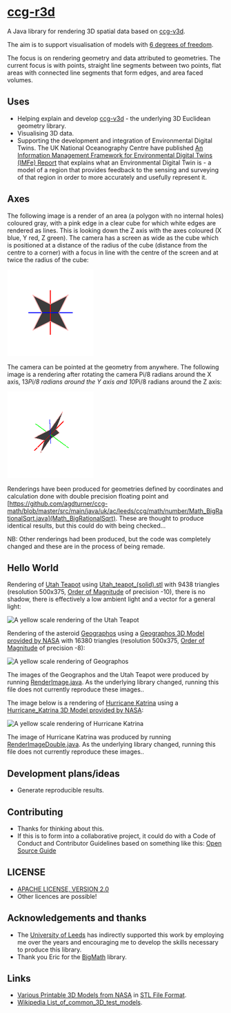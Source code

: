 # [ccg-r3d](https://github.com/agdturner/ccg-r3d)
A Java library for rendering 3D spatial data based on [ccg-v3d]((https://github.com/agdturner/ccg-v3d)).

The aim is to support visualisation of models with [6 degrees of freedom](https://en.wikipedia.org/wiki/Six_degrees_of_freedom).

The focus is on rendering geometry and data attributed to geometries. The current focus is with points, straight line segments between two points, flat areas with connected line segments that form edges, and area faced volumes.

## Uses
* Helping explain and develop [ccg-v3d](https://github.com/agdturner/ccg-v3d) - the underlying 3D Euclidean geometry library.
* Visualising 3D data.
* Supporting the development and integration of Environmental Digital Twins. The UK National Oceanography Centre have published [An Information Management Framework for Environmental Digital Twins (IMFe) Report](https://noc.ac.uk/files/documents/about/NOC%20IMFe%20Summary%20Report2.pdf) that explains what an Environmental Digital Twin is - a model of a region that provides feedback to the sensing and surveying of that region in order to more accurately and usefully represent it.

## Axes

The following image is a render of an area (a polygon with no internal holes) coloured gray, with a pink edge in a clear cube for which white edges are rendered as lines. This is looking down the Z axis with the axes coloured (X blue, Y red, Z green). The camera has a screen as wide as the cube which is positioned at a distance of the radius of the cube (distance from the centre to a corner) with a focus in line with the centre of the screen and at twice the radius of the cube:

<img alt="A polygon with no internal holes in a box." src="data/output/test/axes/test.png" />

The camera can be pointed at the geometry from anywhere. The  following image is a rendering after rotating the camera Pi/8 radians around the X axis, 13*Pi/8 radians around the Y axis and 10*Pi/8 radians around the Z axis:

<img alt="A polygon with no internal holes in a box." src="data/output/d/test/axesr/test_i1_j13_k10.png" />

Renderings have been produced for geometries defined by coordinates and calculation done with double precision floating point and [https://github.com/agdturner/ccg-math/blob/master/src/main/java/uk/ac/leeds/ccg/math/number/Math_BigRationalSqrt.java](Math_BigRationalSqrt). These are thought to produce identical results, but this could do with being checked...   



NB: Other renderings had been produced, but the code was completely changed and these are in the process of being remade.

## Hello World

Rendering of [Utah Teapot](https://en.wikipedia.org/wiki/Utah_teapot) using [Utah_teapot_(solid).stl](data/Utah_teapot_(solid).stl) with 9438 triangles (resolution 500x375, [Order of Magnitude](https://en.wikipedia.org/wiki/Order_of_magnitude) of precision -10), there is no shadow, there is effectively a low ambient light and a vector for a general light:

<img alt="A yellow scale rendering of the Utah Teapot" src="data/outputold/Utah_teapot_(solid)/oom=-10/lighting(i=0.2673_j=0.5345_k=0.8018)/Utah_teapot_(solid)_500x500_pt(i=-12.3089_j=13.0269_k=17.2189)_lighting(i=0.2673_j=0.5345_k=0.8018)_oom=-10.png" />


Rendering of the asteroid [Geographos](https://en.wikipedia.org/wiki/1620_Geographos) using a [Geographos 3D Model provided by NASA](https://nasa3d.arc.nasa.gov/detail/geographos) with 16380 triangles (resolution 500x375, [Order of Magnitude](https://en.wikipedia.org/wiki/Order_of_magnitude) of precision -8):

<img alt="A yellow scale rendering of Geographos" src="data/outputold/geographos/files/oom=-8/lighting(i=-0.2673_j=-0.5345_k=-0.8018)/1620geographos_500x500_pt(i=-3.3194_j=3.4588_k=-3.4339)_lighting(i=-0.2673_j=-0.5345_k=-0.8018)_oom=-8.png" />

The images of the Geographos and the Utah Teapot were produced by running [RenderImage.java](https://github.com/agdturner/ccg-r3d/tree/main/src/main/java/uk/ac/leeds/ccg/r3d/RenderImage.java). As the underlying library changed, running this file does not currently reproduce these images..

The image below is a rendering of [Hurricane Katrina](https://en.wikipedia.org/wiki/Hurricane_Katrina) using a [Hurricane_Katrina 3D Model provided by NASA](https://nasa3d.arc.nasa.gov/detail/hurricane-katrina):

<img alt="A yellow scale rendering of Hurricane Katrina" src="data/outputold/Hurricane_Katrina/files/epsilon=1.0E-7/lighting(i=-0.27_j=-0.53_k=-0.80)_ambientLight(0.05)/Katrina_1000x1000.png" />

The image of Hurricane Katrina was produced by running [RenderImageDouble.java](https://github.com/agdturner/ccg-r3d/tree/main/src/main/java/uk/ac/leeds/ccg/r3d/d/RenderImageDouble.java). As the underlying library changed, running this file does not currently reproduce these images..

## Development plans/ideas
- Generate reproducible results.

## Contributing
- Thanks for thinking about this.
- If this is to form into a collaborative project, it could do with a Code of Conduct and Contributor Guidelines based on something like this: [Open Source Guide](https://opensource.guide/)

## LICENSE
- [APACHE LICENSE, VERSION 2.0](https://www.apache.org/licenses/LICENSE-2.0)
- Other licences are possible!

## Acknowledgements and thanks
- The [University of Leeds](http://www.leeds.ac.uk) has indirectly supported this work by employing me over the years and encouraging me to develop the skills necessary to produce this library.
- Thank you Eric for the [BigMath](https://github.com/eobermuhlner/big-math) library.

## Links
* [Various Printable 3D Models from NASA](https://nasa3d.arc.nasa.gov/models/printable) in [STL File Format](https://en.wikipedia.org/wiki/STL_(file_format)).
* [Wikipedia List_of_common_3D_test_models](https://en.wikipedia.org/wiki/List_of_common_3D_test_models).
